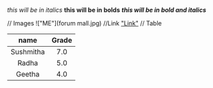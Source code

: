 *this will be in italics*
**this will be in bolds**
***this will be in bold and italics***

// Images
!["ME"](forum mall.jpg)
//Link
["Link"](pract.html)
// Table

|      name     |   Grade   |
|:-------------:|:---------:|
|Sushmitha      |   7.0     |
|Radha          |   5.0     |
|Geetha         |   4.0     |

